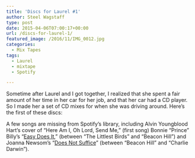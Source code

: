 ```yaml
---
title: 'Discs for Laurel #1'
author: Steel Wagstaff
type: post
date: 2015-04-06T07:00:17+00:00
url: /discs-for-laurel-1/
featured_image: /2016/11/IMG_0012.jpg
categories:
  - Mix Tapes
tags:
  - Laurel
  - mixtape
  - Spotify

---
```

Sometime after Laurel and I got together, I realized that she spent a fair amount of her time in her car for her job, and that her car had a CD player. So I made her a set of CD mixes for when she was driving around. Here&#8217;s the first of these discs:



A few songs are missing from Spotify&#8217;s library, including Alvin Youngblood Hart&#8217;s cover of &#8220;Here Am I, Oh Lord, Send Me,&#8221; (first song) Bonnie &#8220;Prince&#8221; Billy&#8217;s &#8220;<a href="https://www.youtube.com/watch?v=ogrzizmWl-8" target="_blank">Easy Does It</a>,&#8221; (between &#8220;The Littlest Birds&#8221; and &#8220;Beacon Hill&#8221;) and Joanna Newsom&#8217;s &#8220;<a href="https://www.youtube.com/watch?v=-LgQhfusf_E" target="_blank">Does Not Suffice</a>&#8221; (between &#8220;Beacon Hill&#8221; and &#8220;Charlie Darwin&#8221;).